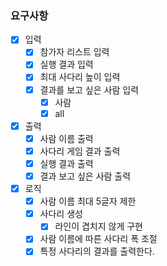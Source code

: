### 요구사항

- [x] 입력
  - [x] 참가자 리스트 입력
  - [x] 실행 결과 입력
  - [x] 최대 사다리 높이 입력
  - [x] 결과를 보고 싶은 사람 입력
    - [x] 사람
    - [x] all
- [x] 출력
  - [x] 사람 이름 출력
  - [x] 사다리 게임 결과 출력
  - [x] 실행 결과 출력
  - [x] 결과 보고 싶은 사람 출력
- [x] 로직
  - [x] 사람 이름 최대 5글자 제한
  - [x] 사다리 생성
    - [x] 라인이 겹치지 않게 구현
  - [x] 사람 이름에 따른 사다리 폭 조절
  - [x] 특정 사다리의 결과를 출력한다.